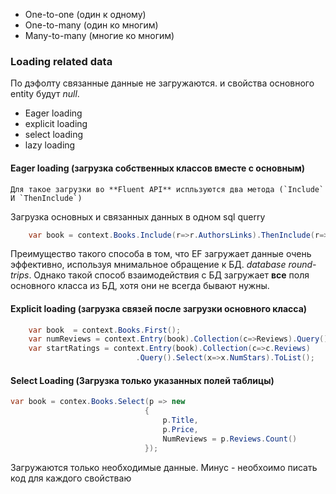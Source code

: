 - One-to-one (один к одному)
- One-to-many (один ко многим)
- Many-to-many (многие ко многим)



### Loading related data

По дэфолту  связанные данные не загружаются. и свойства основного entity будут *null*.
- Eager loading
- explicit loading
- select loading
- lazy loading

#### Eager loading (загрузка собственных классов вместе с основным)
	Для такое загрузки во **Fluent API** испльзуются два метода (`Include` И `ThenInclude`)
Загрузка основных и связанных данных в одном  sql querry

```cs
	var book = context.Books.Include(r=>r.AuthorsLinks).ThenInclude(r=>r.Author).Include(r=>r.Reviews).Include(r=> r.Propmotion).First();
```
Преимущество такого способа в том, что EF загружает данные очень эффективно, используя мнимальное обращение к БД. *database round-trips*. Однако такой способ взаимодействия с БД загружает **все** поля основного класса из БД, хотя они не всегда бывают нужны.

#### Explicit loading (загрузка связей после загрузки основного класса)
```cs
	var book  = context.Books.First();
	var numReviews = context.Entry(book).Collection(c=>Reviews).Query().Count();
	var startRatings = context.Entry(book).Collection(c=>c.Reviews)
							.Query().Select(x=>x.NumStars).ToList();
```

#### Select Loading (Загрузка только указанных полей таблицы)

```cs
var book = contex.Books.Select(p => new 
							  {
								  p.Title,
								  p.Price,
								  NumReviews = p.Reviews.Count()
							  });
```
Загружаются только необходимые данные.
Минус - необхоимо писать код для каждого свойстваю